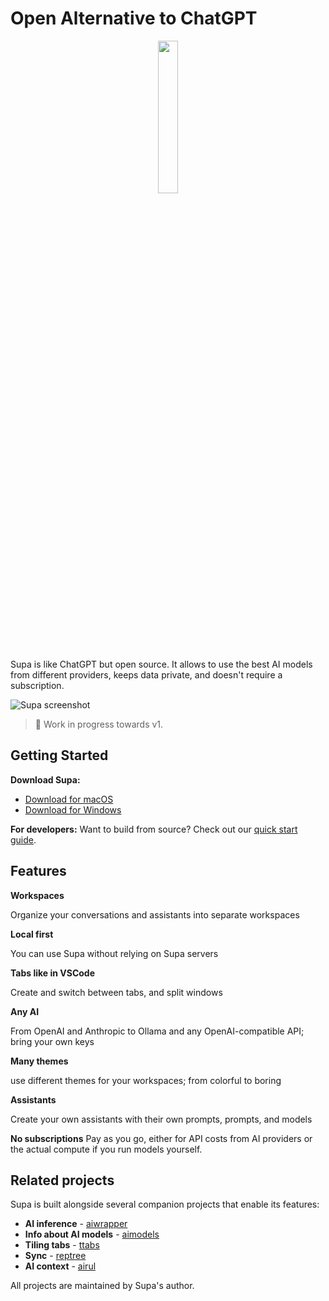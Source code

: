 # Open Alternative to ChatGPT

<p align="center">
  <img src="packages/client/src-tauri/icons/Square310x310Logo.png" style="width: 25%; height: auto;">
</p>

Supa is like ChatGPT but open source. It allows to use the best AI models from different providers, keeps data private, and doesn't require a subscription.

![Supa screenshot](docs/assets/screenshot.png)

> 🚧 Work in progress towards v1.

## Getting Started

**Download Supa:**
- [Download for macOS](#) 
- [Download for Windows](#)

**For developers:** Want to build from source? Check out our [quick start guide](docs/dev/quick-start.md).

## Features

**Workspaces**

Organize your conversations and assistants into separate workspaces

**Local first**

You can use Supa without relying on Supa servers

**Tabs like in VSCode**

Create and switch between tabs, and split windows

**Any AI**

From OpenAI and Anthropic to Ollama and any OpenAI-compatible API; bring your own keys

**Many themes**

use different themes for your workspaces; from colorful to boring

**Assistants**

Create your own assistants with their own prompts, prompts, and models

**No subscriptions**
Pay as you go, either for API costs from AI providers or the actual compute if you run models yourself.

## Related projects
Supa is built alongside several companion projects that enable its features:

- **AI inference** - [aiwrapper](https://github.com/mitkury/aiwrapper)
- **Info about AI models** - [aimodels](https://github.com/mitkury/aimodels)
- **Tiling tabs** - [ttabs](https://github.com/mitkury/ttabs)
- **Sync** - [reptree](https://github.com/mitkury/reptree)
- **AI context** - [airul](https://github.com/mitkury/airul)

All projects are maintained by Supa's author.
